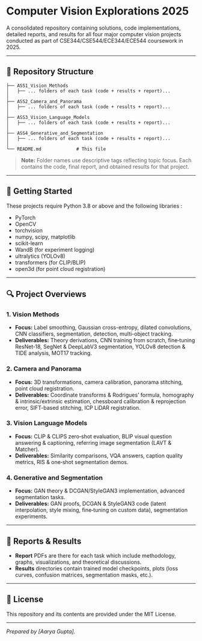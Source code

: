 # Computer Vision Explorations 2025

A consolidated repository containing solutions, code implementations, detailed reports, and results for all four major computer vision projects conducted as part of CSE344/CSE544/ECE344/ECE544 coursework in 2025.

---

## 📂 Repository Structure

```
├── ASS1_Vision_Methods
│   ├── ... folders of each task (code + results + report)...
│
├── ASS2_Camera_and_Panorama
│   ├── ... folders of each task (code + results + report)...
│
├── ASS3_Vision_Language_Models
│   ├── ... folders of each task (code + results + report)...
│
├── ASS4_Generative_and_Segmentation
│   ├── ... folders of each task (code + results + report)...
│
└── README.md             # This file
```

> **Note:** Folder names use descriptive tags reflecting topic focus. Each contains the code, final report, and obtained results for that project.

---

## 🚀 Getting Started

These projects require Python 3.8 or above and the following libraries :

* PyTorch
* OpenCV
* torchvision
* numpy, scipy, matplotlib
* scikit-learn
* WandB (for experiment logging)
* ultralytics (YOLOv8)
* transformers (for CLIP/BLIP)
* open3d (for point cloud registration)

---

## 🔍 Project Overviews

### **1. Vision Methods**

* **Focus:** Label smoothing, Gaussian cross-entropy, dilated convolutions, CNN classifiers, segmentation, detection, multi-object tracking.
* **Deliverables:** Theory derivations, CNN training from scratch, fine‑tuning ResNet‑18, SegNet & DeepLabV3 segmentation, YOLOv8 detection & TIDE analysis, MOT17 tracking.

### **2. Camera and Panorama**

* **Focus:** 3D transformations, camera calibration, panorama stitching, point cloud registration.
* **Deliverables:** Coordinate transforms & Rodrigues’ formula, homography & intrinsic/extrinsic estimation, chessboard calibration & reprojection error, SIFT-based stitching, ICP LiDAR registration.

### **3. Vision Language Models**

* **Focus:** CLIP & CLIPS zero‑shot evaluation, BLIP visual question answering & captioning, referring image segmentation (LAVT & Matcher).
* **Deliverables:** Similarity comparisons, VQA answers, caption quality metrics, RIS & one‑shot segmentation demos.

### **4. Generative and Segmentation**

* **Focus:** GAN theory & DCGAN/StyleGAN3 implementation, advanced segmentation tasks.
* **Deliverables:** GAN proofs, DCGAN & StyleGAN3 code (latent interpolation, style mixing, fine‑tuning on custom data), segmentation experiments.

---

## 📄 Reports & Results

* **Report** PDFs are there for each task which include methodology, graphs, visualizations, and theoretical discussions.
* **Results** directories contain trained model checkpoints, plots (loss curves, confusion matrices, segmentation masks, etc.).


---

## 🔖 License

This repository and its contents are provided under the MIT License.

---

*Prepared by \[Aarya Gupta].*
